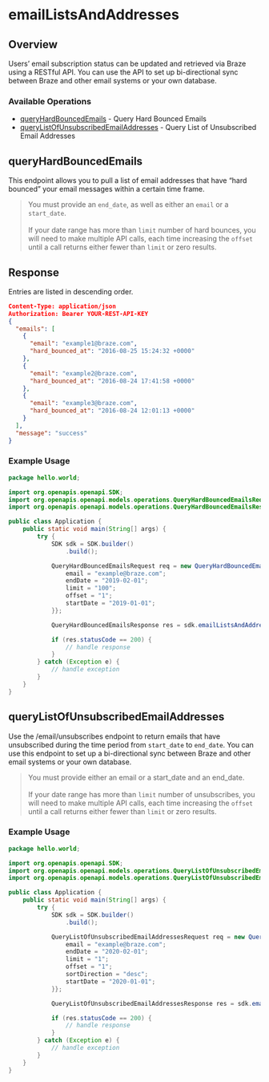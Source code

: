 # emailListsAndAddresses

## Overview

Users’ email subscription status can be updated and retrieved via Braze using a RESTful API. You can use the API to set up bi-directional sync between Braze and other email systems or your own database.

### Available Operations

* [queryHardBouncedEmails](#queryhardbouncedemails) - Query Hard Bounced Emails
* [queryListOfUnsubscribedEmailAddresses](#querylistofunsubscribedemailaddresses) - Query List of Unsubscribed Email Addresses

## queryHardBouncedEmails

This endpoint allows you to pull a list of email addresses that have “hard bounced” your email messages within a certain time frame.

> You must provide an `end_date`, as well as either an `email` or a `start_date`.<br><br>If your date range has more than `limit` number of hard bounces, you will need to make multiple API calls, each time increasing the `offset` until a call returns either fewer than `limit` or zero results.

## Response

Entries are listed in descending order.

```json
Content-Type: application/json
Authorization: Bearer YOUR-REST-API-KEY
{
  "emails": [
    {
      "email": "example1@braze.com",
      "hard_bounced_at": "2016-08-25 15:24:32 +0000"
    },
    {
      "email": "example2@braze.com",
      "hard_bounced_at": "2016-08-24 17:41:58 +0000"
    },
    {
      "email": "example3@braze.com",
      "hard_bounced_at": "2016-08-24 12:01:13 +0000"
    }
  ],
  "message": "success"
}
```

### Example Usage

```java
package hello.world;

import org.openapis.openapi.SDK;
import org.openapis.openapi.models.operations.QueryHardBouncedEmailsRequest;
import org.openapis.openapi.models.operations.QueryHardBouncedEmailsResponse;

public class Application {
    public static void main(String[] args) {
        try {
            SDK sdk = SDK.builder()
                .build();

            QueryHardBouncedEmailsRequest req = new QueryHardBouncedEmailsRequest() {{
                email = "example@braze.com";
                endDate = "2019-02-01";
                limit = "100";
                offset = "1";
                startDate = "2019-01-01";
            }};            

            QueryHardBouncedEmailsResponse res = sdk.emailListsAndAddresses.queryHardBouncedEmails(req);

            if (res.statusCode == 200) {
                // handle response
            }
        } catch (Exception e) {
            // handle exception
        }
    }
}
```

## queryListOfUnsubscribedEmailAddresses

Use the /email/unsubscribes endpoint to return emails that have unsubscribed during the time period from `start_date` to `end_date`. You can use this endpoint to set up a bi-directional sync between Braze and other email systems or your own database.

> You must provide either an email or a start_date and an end_date. <br><br>If your date range has more than `limit` number of unsubscribes, you will need to make multiple API calls, each time increasing the `offset` until a call returns either fewer than `limit` or zero results.

### Example Usage

```java
package hello.world;

import org.openapis.openapi.SDK;
import org.openapis.openapi.models.operations.QueryListOfUnsubscribedEmailAddressesRequest;
import org.openapis.openapi.models.operations.QueryListOfUnsubscribedEmailAddressesResponse;

public class Application {
    public static void main(String[] args) {
        try {
            SDK sdk = SDK.builder()
                .build();

            QueryListOfUnsubscribedEmailAddressesRequest req = new QueryListOfUnsubscribedEmailAddressesRequest() {{
                email = "example@braze.com";
                endDate = "2020-02-01";
                limit = "1";
                offset = "1";
                sortDirection = "desc";
                startDate = "2020-01-01";
            }};            

            QueryListOfUnsubscribedEmailAddressesResponse res = sdk.emailListsAndAddresses.queryListOfUnsubscribedEmailAddresses(req);

            if (res.statusCode == 200) {
                // handle response
            }
        } catch (Exception e) {
            // handle exception
        }
    }
}
```
